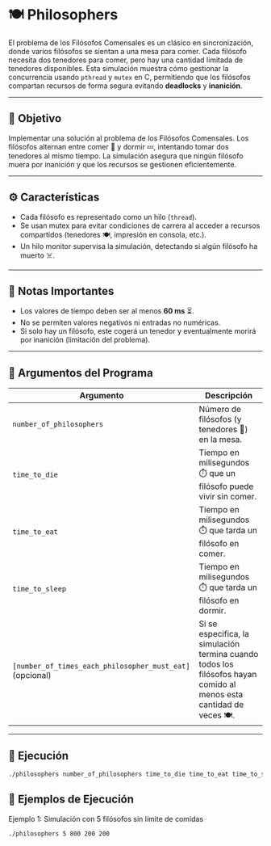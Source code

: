 # 🍽️ Philosophers

El problema de los Filósofos Comensales es un clásico en sincronización, donde varios filósofos se sientan a una mesa para comer. Cada filósofo necesita dos tenedores para comer, pero hay una cantidad limitada de tenedores disponibles. Esta simulación muestra cómo gestionar la concurrencia usando `pthread` y `mutex` en C, permitiendo que los filósofos compartan recursos de forma segura evitando **deadlocks** y **inanición**.

---

## 🎯 Objetivo

Implementar una solución al problema de los Filósofos Comensales. Los filósofos alternan entre comer 🍴 y dormir 💤, intentando tomar dos tenedores al mismo tiempo. La simulación asegura que ningún filósofo muera por inanición y que los recursos se gestionen eficientemente.

---

## ⚙️ Características

- Cada filósofo es representado como un hilo (`thread`).
- Se usan mutex para evitar condiciones de carrera al acceder a recursos compartidos (tenedores 🍽️, impresión en consola, etc.).
- Un hilo monitor supervisa la simulación, detectando si algún filósofo ha muerto ☠️.

---

## 📝 Notas Importantes

- Los valores de tiempo deben ser al menos **60 ms** ⏳.
- No se permiten valores negativos ni entradas no numéricas.
- Si solo hay un filósofo, este cogerá un tenedor y eventualmente morirá por inanición (limitación del problema).

---

## 🔢 Argumentos del Programa

| Argumento                            | Descripción                                                                 |
|--------------------------------------|-----------------------------------------------------------------------------|
| `number_of_philosophers`             | Número de filósofos (y tenedores 🍴) en la mesa.                           |
| `time_to_die`                        | Tiempo en milisegundos ⏱️ que un filósofo puede vivir sin comer.           |
| `time_to_eat`                        | Tiempo en milisegundos ⏱️ que tarda un filósofo en comer.                  |
| `time_to_sleep`                      | Tiempo en milisegundos ⏱️ que tarda un filósofo en dormir.                 |
| `[number_of_times_each_philosopher_must_eat]` (opcional) | Si se especifica, la simulación termina cuando todos los filósofos hayan comido al menos esta cantidad de veces 🍽️. |

---

## 🚀 Ejecución

```bash
./philosophers number_of_philosophers time_to_die time_to_eat time_to_sleep [number_of_times_each_philosopher_must_eat
```

## 🧪 Ejemplos de Ejecución

Ejemplo 1: Simulación con 5 filósofos sin límite de comidas

```bash
./philosophers 5 800 200 200
```
